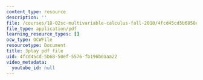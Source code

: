 ```yaml
---
content_type: resource
description: ''
file: /courses/18-02sc-multivariable-calculus-fall-2010/4fcd45cd5b6850ef5576fb196b0aaa22_AYisLr9e0y4.pdf
file_type: application/pdf
learning_resource_types: []
ocw_type: OCWFile
resourcetype: Document
title: 3play pdf file
uid: 4fcd45cd-5b68-50ef-5576-fb196b0aaa22
video_metadata:
  youtube_id: null
---
```

